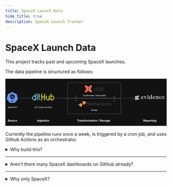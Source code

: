 ```yaml
---
title: SpaceX Launch Data
hide_title: true
description: SpaceX Launch Tracker
---
```


# SpaceX Launch Data

This project tracks past and upcoming SpaceX launches. 

The data pipeline is structured as follows:

![pipeline](https://raw.githubusercontent.com/Mcanroe/SpaceX-Pipeline/refs/heads/main/evidence/static/pipeline.png)

Currently the pipeline runs once a week, is triggered by a cron job, and uses Github Actions as an orchestrator.


<details>
<summary>Why build this?</summary>
Space is cool. Data is cool. 

Combining space and data is even cooler.
</details>

---
<details>
<summary>Aren't there many SpaceX dashboards on GitHub already?</summary>
Yes, but most of them use an outdated API.
</details>

---
<details>
<summary>Why only SpaceX?</summary>
No particular reason. I might add other space agencies in the future.
</details>
